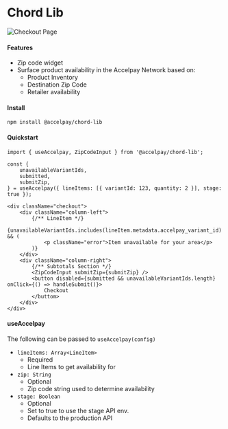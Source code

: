 # Chord Lib

![Checkout Page](https://res.cloudinary.com/accelpay/image/upload/v1665171545/public/Screen_Shot_2022-10-07_at_3.37.01_PM_vwq98c.png)

#### Features

- Zip code widget
- Surface product availability in the Accelpay Network based on:
  - Product Inventory
  - Destination Zip Code
  - Retailer availability

#### Install

```
npm install @accelpay/chord-lib
```

#### Quickstart

```
import { useAccelpay, ZipCodeInput } from '@accelpay/chord-lib';

const {
    unavailableVariantIds,
    submitted,
    submitZip,
} = useAccelpay({ lineItems: [{ variantId: 123, quantity: 2 }], stage: true });

<div className="checkout">
    <div className="column-left">
        {/** LineItem */}
        {unavailableVariantIds.includes(lineItem.metadata.accelpay_variant_id) && (
            <p className="error">Item unavailable for your area</p>
        )}
    </div>
    <div className="column-right">
        {/** Subtotals Section */}
        <ZipCodeInput submitZip={submitZip} />
        <button disabled={submitted && unavailableVariantIds.length} onClick={() => handleSubmit()}>
            Checkout
        </buttom>
    </div>
</div>
```

#### useAccelpay

The following can be passed to `useAccelpay(config)`

- `lineItems: Array<LineItem>`
  - Required
  - Line Items to get availability for
- `zip: String`
  - Optional
  - Zip code string used to determine availability
- `stage: Boolean`
  - Optional
  - Set to true to use the stage API env.
  - Defaults to the production API
